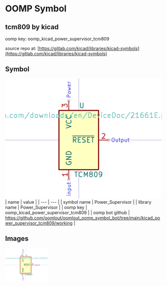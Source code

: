# OOMP Symbol  
## tcm809  by kicad  
  
oomp key: oomp_kicad_power_supervisor_tcm809  
  
source repo at: [https://gitlab.com/kicad/libraries/kicad-symbols](https://gitlab.com/kicad/libraries/kicad-symbols)  
## Symbol  
  
[![working.png](working_600.png)](working.png)  
| name | value | 
| --- | --- | 
| symbol name | Power_Supervisor | 
| library name | Power_Supervisor | 
| oomp key | oomp_kicad_power_supervisor_tcm809 | 
| oomp bot github | https://github.com/oomlout/oomlout_oomp_symbol_bot/tree/main/kicad_power_supervisor_tcm809/working | 
## Images  
  
[![working.png](working_140.png)](working.png)  
